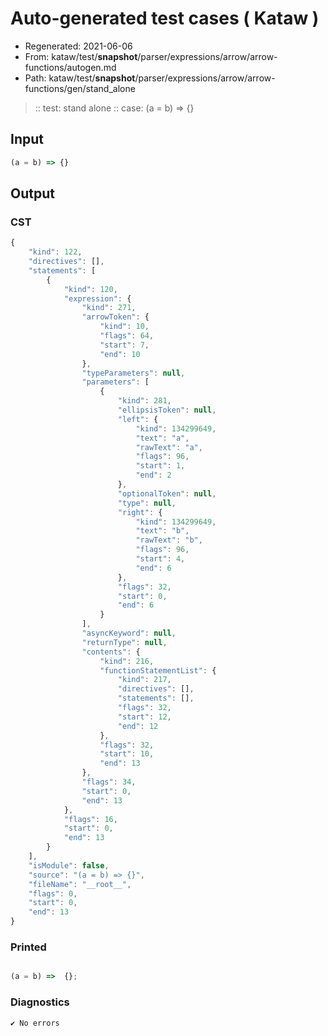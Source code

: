 # Auto-generated test cases ( Kataw )
- Regenerated: 2021-06-06
- From: kataw/test/__snapshot__/parser/expressions/arrow/arrow-functions/autogen.md
- Path: kataw/test/__snapshot__/parser/expressions/arrow/arrow-functions/gen/stand_alone
> :: test: stand alone
> :: case: (a = b) => {}
## Input

`````js
(a = b) => {}
`````
## Output

### CST

```javascript
{
    "kind": 122,
    "directives": [],
    "statements": [
        {
            "kind": 120,
            "expression": {
                "kind": 271,
                "arrowToken": {
                    "kind": 10,
                    "flags": 64,
                    "start": 7,
                    "end": 10
                },
                "typeParameters": null,
                "parameters": [
                    {
                        "kind": 281,
                        "ellipsisToken": null,
                        "left": {
                            "kind": 134299649,
                            "text": "a",
                            "rawText": "a",
                            "flags": 96,
                            "start": 1,
                            "end": 2
                        },
                        "optionalToken": null,
                        "type": null,
                        "right": {
                            "kind": 134299649,
                            "text": "b",
                            "rawText": "b",
                            "flags": 96,
                            "start": 4,
                            "end": 6
                        },
                        "flags": 32,
                        "start": 0,
                        "end": 6
                    }
                ],
                "asyncKeyword": null,
                "returnType": null,
                "contents": {
                    "kind": 216,
                    "functionStatementList": {
                        "kind": 217,
                        "directives": [],
                        "statements": [],
                        "flags": 32,
                        "start": 12,
                        "end": 12
                    },
                    "flags": 32,
                    "start": 10,
                    "end": 13
                },
                "flags": 34,
                "start": 0,
                "end": 13
            },
            "flags": 16,
            "start": 0,
            "end": 13
        }
    ],
    "isModule": false,
    "source": "(a = b) => {}",
    "fileName": "__root__",
    "flags": 0,
    "start": 0,
    "end": 13
}
```

### Printed

```javascript

(a = b) =>  {};
```

### Diagnostics

```javascript
✔ No errors
```

